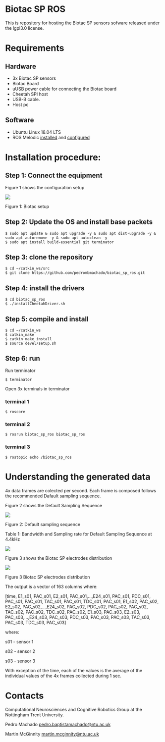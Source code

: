 # Biotac SP ROS

This is repository for hosting the Biotac SP sensors sofware released under the lgpl3.0 license.

# Requirements

## Hardware
* 3x Biotac SP sensors
* Biotac Board
* uUSB power cable for connecting the Biotac board
* Cheetah SPI host
* USB-B cable.
* Host pc

## Software
* Ubuntu Linux 18.04 LTS
* ROS Melodic [installed](http://wiki.ros.org/melodic/Installation/Ubuntu) and [configured](http://wiki.ros.org/ROS/Tutorials/InstallingandConfiguringROSEnvironment)

# Installation procedure:
## Step 1: Connect the equipment 
Figure 1 shows the configuration setup

![](https://github.com/pedrombmachado/biotac_sp/blob/master/doc/Biotac.png)

Figure 1: Biotac setup
  
## Step 2: Update the OS and install base packets

```
$ sudo apt update & sudo apt upgrade -y & sudo apt dist-upgrade -y & sudo apt autoremove -y & sudo apt autoclean -y
$ sudo apt install build-essential git terminator
```

## Step 3: clone the repository
```
$ cd ~/catkin_ws/src
$ git clone https://github.com/pedrombmachado/biotac_sp_ros.git
```

## Step 4: install the drivers
```
$ cd biotac_sp_ros
$ ./installCheetahDriver.sh
```

## Step 5: compile and install
```
$ cd ~/catkin_ws
$ catkin_make
$ catkin_make install
$ source devel/setup.sh
```

## Step 6: run

Run terminator

`$ terminator`

Open 3x terminals in terminator

### terminal 1
`$ roscore` 

### terminal 2
`$ rosrun biotac_sp_ros biotac_sp_ros` 

### terminal 3
`$ rostopic echo /biotac_sp_ros`
# Understanding the generated data
4x data frames are colected per second. Each frame is composed follows the recommended Dafault sampling sequence.

Figure 2 shows the Default Sampling	Sequence

![](https://github.com/pedrombmachado/biotac_sp/blob/master/doc/data_sampling.png)

Figure 2: Default sampling sequence

Table 1: Bandwidth and Sampling rate for Default Sampling Sequence at 4.4kHz

![](https://github.com/pedrombmachado/biotac_sp/blob/master/doc/data_sampling_bandwidth.png)

Figure 3 shows the Biotac SP electrodes distribution

![](https://github.com/pedrombmachado/biotac_sp/blob/master/doc/Electrodes_distribution.jpg)

Figure 3 Biotac SP electrodes distribution

The output is a vector of 163 columns where:

[time, E1_s01, PAC_s01, E2_s01, PAC_s01,...,E24_s01, PAC_s01, PDC_s01, PAC_s01, PAC_s01, TAC_s01, PAC_s01, TDC_s01, PAC_s01,
E1_s02, PAC_s02, E2_s02, PAC_s02,...,E24_s02, PAC_s02, PDC_s02, PAC_s02, PAC_s02, TAC_s02, PAC_s02, TDC_s02, PAC_s02,
E1_s03, PAC_s03, E2_s03, PAC_s03,...,E24_s03, PAC_s03, PDC_s03, PAC_s03, PAC_s03, TAC_s03, PAC_s03, TDC_s03, PAC_s03]

where:

s01 - sensor 1

s02 - sensor 2

s03 - sensor 3

With exception of the time, each of the values is the average of the individual values of the 4x frames collected during 1 sec.

# Contacts
Computational Neurosciences and Cognitive Robotics Group at the Nottingham Trent University.

Pedro Machado <pedro.baptistamachado@ntu.ac.uk>

Martin McGinnity <martin.mcginnity@ntu.ac.uk>
